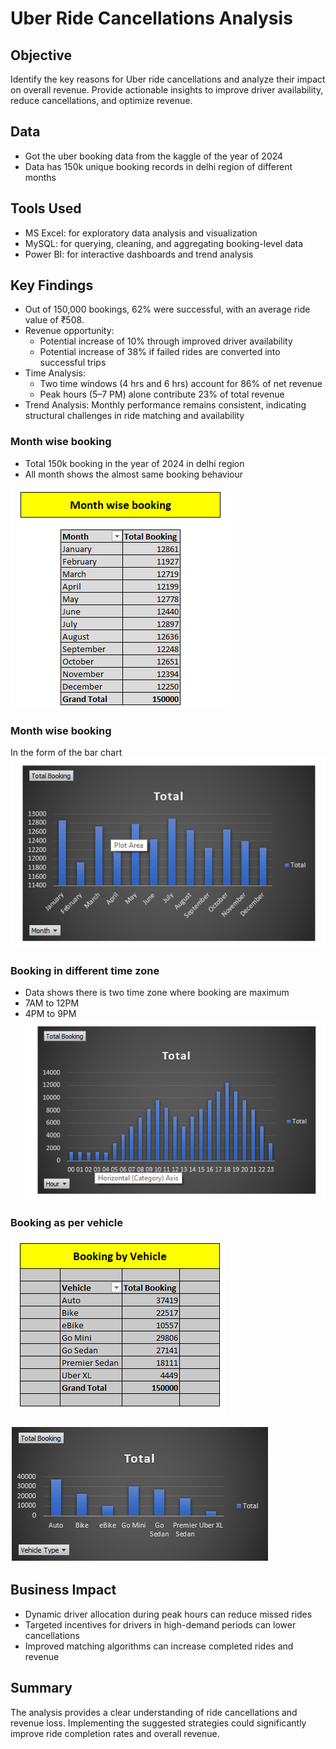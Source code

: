 
# Uber Ride Cancellations Analysis

## Objective
Identify the key reasons for Uber ride cancellations and analyze their impact on overall revenue. Provide actionable insights to improve driver availability, reduce cancellations, and optimize revenue.
## Data
- Got the uber booking data from the kaggle of the year of 2024
- Data has 150k unique booking records in delhi region of different months
## Tools Used
- MS Excel: for exploratory data analysis and visualization
- MySQL: for querying, cleaning, and aggregating booking-level data
- Power BI: for interactive dashboards and trend analysis

## Key Findings
- Out of 150,000 bookings, 62% were successful, with an average ride value of ₹508.
- Revenue opportunity:
  - Potential increase of 10% through improved driver availability
  - Potential increase of 38% if failed rides are converted into successful trips
- Time Analysis:
  - Two time windows (4 hrs and 6 hrs) account for 86% of net revenue
  - Peak hours (5–7 PM) alone contribute 23% of total revenue
- Trend Analysis: Monthly performance remains consistent, indicating structural challenges in ride matching and availability
### Month wise booking
- Total 150k booking in the year of 2024 in delhi region
- All month shows the almost same booking behaviour

![](https://github.com/msarvesh2022/uber-ride-optimizaion/blob/main/visualization/uber-1.png)

### Month wise booking
In the form of the bar chart 
![](https://github.com/msarvesh2022/uber-ride-optimizaion/blob/main/visualization/uber-2.png)


### Booking in different time zone
- Data shows there is two time zone where booking are maximum
- 7AM to 12PM
- 4PM to 9PM
![](https://github.com/msarvesh2022/uber-ride-optimizaion/blob/main/visualization/uber-3.png)

### Booking as per vehicle

![](https://github.com/msarvesh2022/uber-ride-optimizaion/blob/main/visualization/uber-4.png)


![](https://github.com/msarvesh2022/uber-ride-optimizaion/blob/main/visualization/uber-5.png)

## Business Impact
- Dynamic driver allocation during peak hours can reduce missed rides
- Targeted incentives for drivers in high-demand periods can lower cancellations
- Improved matching algorithms can increase completed rides and revenue

## Summary
The analysis provides a clear understanding of ride cancellations and revenue loss. Implementing the suggested strategies could significantly improve ride completion rates and overall revenue.


